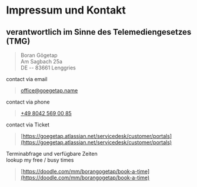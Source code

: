 ---
---
# Impressum und Kontakt

## verantwortlich im Sinne des Telemediengesetzes (TMG)

> Boran Gögetap  
> Am Sagbach 25a  
> DE -- 83661 Lenggries 

contact via email

> [office@goegetap.name](mailto:office@goegetap.name)

contact via phone

> [+49 8042 569 00 85](tel:+4980425690085)

contact via Ticket

> [https://goegetap.atlassian.net/servicedesk/customer/portals](https://goegetap.atlassian.net/servicedesk/customer/portals)

Terminabfrage und verfügbare Zeiten\
lookup my free / busy times

> [https://doodle.com/mm/borangogetap/book-a-time](https://doodle.com/mm/borangogetap/book-a-time)

